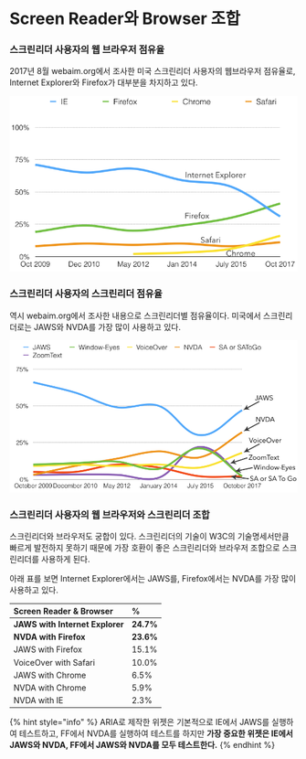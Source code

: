 # Screen Reader와 Browser 조합

### 스크린리더 사용자의 웹 브라우저 점유율

2017년 8월 webaim.org에서 조사한 미국 스크린리더 사용자의 웹브라우저 점유율로, Internet Explorer와 Firefox가 대부분을 차지하고 있다.

![](../../.gitbook/assets/image%20%2810%29.png)



###  스크린리더 사용자의 스크린리더 점유율

역시 webaim.org에서 조사한 내용으로 스크린리더별 점유율이다. 미국에서 스크린리더로는 JAWS와 NVDA를 가장 많이 사용하고 있다.

![](../../.gitbook/assets/image%20%283%29.png)



### 스크린리더 사용자의 웹 브라우저와 스크린리더 조합

스크린리더와 브라우저도 궁합이 있다. 스크린리더의 기술이 W3C의 기술명세서만큼 빠르게 발전하지 못하기 때문에 가장 호환이 좋은 스크린리더와 브라우저 조합으로 스크린리더를 사용하게 된다.

아래 표를 보면 Internet Explorer에서는 JAWS를, Firefox에서는 NVDA를 가장 많이 사용하고 있다.

| Screen Reader & Browser | % |
| :--- | :--- |
|  **JAWS with Internet Explorer** |  **24.7%** |
|  **NVDA with Firefox** |  **23.6%** |
|  JAWS with Firefox |  15.1% |
|  VoiceOver with Safari |  10.0% |
|  JAWS with Chrome |  6.5% |
|  NVDA with Chrome |  5.9% |
|  NVDA with IE |  2.3% |

{% hint style="info" %}
ARIA로 제작한 위젯은 기본적으로 IE에서 JAWS를 실행하여 테스트하고, FF에서 NVDA를 실행하여 테스트를 하지만  **가장 중요한 위젯은 IE에서 JAWS와 NVDA, FF에서 JAWS와 NVDA를 모두 테스트한다.**
{% endhint %}

